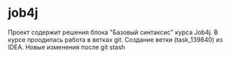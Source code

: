 # job4j
Проект содержит решения блока "Базовый синтаксис" курса Job4j.
В курсе проодилась работа в ветках git.
Создание ветки (task_139840) из IDEA.
Новые изменения после git stash